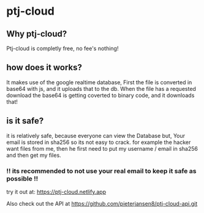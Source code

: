 # ptj-cloud
## Why ptj-cloud?
Ptj-cloud is completly free, no fee's nothing!
## how does it works?
It makes use of the google realtime database, 
First the file is converted in base64 with js, and it uploads that to the db.
When the file has a requested download the base64 is getting coverted to binary code, and it downloads that!
## is it safe? 
it is relatively safe, because everyone can view the Database but, 
Your email is stored in sha256 so its not easy to crack. 
for example the hacker want files from me, then he first need to put my username / email in sha256 and then get my files.



### !!  its recommended to not use your real email to keep it safe as possible  !!

try it out at: https://ptj-cloud.netlify.app

Also check out the API at https://github.com/pieterjansen8/ptj-cloud-api.git
